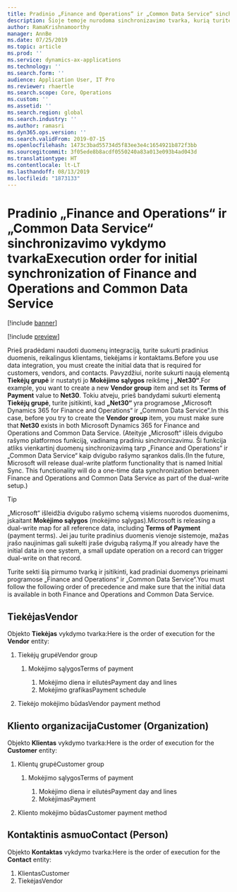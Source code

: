 ```yaml
---
title: Pradinio „Finance and Operations“ ir „Common Data Service“ sinchronizavimo vykdymo tvarka
description: Šioje temoje nurodoma sinchronizavimo tvarka, kurią turite sekti, kad sukurtumėte pradinius duomenis.
author: RamaKrishnamoorthy
manager: AnnBe
ms.date: 07/25/2019
ms.topic: article
ms.prod: ''
ms.service: dynamics-ax-applications
ms.technology: ''
ms.search.form: ''
audience: Application User, IT Pro
ms.reviewer: rhaertle
ms.search.scope: Core, Operations
ms.custom: ''
ms.assetid: ''
ms.search.region: global
ms.search.industry: ''
ms.author: ramasri
ms.dyn365.ops.version: ''
ms.search.validFrom: 2019-07-15
ms.openlocfilehash: 1473c3bad55734d5f83ee3e4c1654921b872f3bb
ms.sourcegitcommit: 3f05ede8b8acdf0550240a83a013e093b4ad043d
ms.translationtype: HT
ms.contentlocale: lt-LT
ms.lasthandoff: 08/13/2019
ms.locfileid: "1873133"
---
```

# <a name="execution-order-for-initial-synchronization-of-finance-and-operations-and-common-data-service"></a><span data-ttu-id="7aa13-103">Pradinio „Finance and Operations“ ir „Common Data Service“ sinchronizavimo vykdymo tvarka</span><span class="sxs-lookup"><span data-stu-id="7aa13-103">Execution order for initial synchronization of Finance and Operations and Common Data Service</span></span>

[!include [banner](../includes/banner.md)]

[!include [preview](../includes/preview-banner.md)]

<span data-ttu-id="7aa13-104">Prieš pradėdami naudoti duomenų integraciją, turite sukurti pradinius duomenis, reikalingus klientams, tiekėjams ir kontaktams.</span><span class="sxs-lookup"><span data-stu-id="7aa13-104">Before you use data integration, you must create the initial data that is required for customers, vendors, and contacts.</span></span> <span data-ttu-id="7aa13-105">Pavyzdžiui, norite sukurti naują elementą **Tiekėjų grupė** ir nustatyti jo **Mokėjimo sąlygos** reikšmę į **„Net30“**.</span><span class="sxs-lookup"><span data-stu-id="7aa13-105">For example, you want to create a new **Vendor group** item and set its **Terms of Payment** value to **Net30**.</span></span> <span data-ttu-id="7aa13-106">Tokiu atveju, prieš bandydami sukurti elementą **Tiekėjų grupė**, turite įsitikinti, kad **„Net30“** yra programose „Microsoft Dynamics 365 for Finance and Operations“ ir „Common Data Service“.</span><span class="sxs-lookup"><span data-stu-id="7aa13-106">In this case, before you try to create the **Vendor group** item, you must make sure that **Net30** exists in both Microsoft Dynamics 365 for Finance and Operations and Common Data Service.</span></span> <span data-ttu-id="7aa13-107">(Ateityje „Microsoft“ išleis dvigubo rašymo platformos funkciją, vadinamą pradiniu sinchronizavimu. Ši funkcija atliks vienkartinį duomenų sinchronizavimą tarp „Finance and Operations“ ir „Common Data Service“ kaip dvigubo rašymo sąrankos dalis.</span><span class="sxs-lookup"><span data-stu-id="7aa13-107">(In the future, Microsoft will release dual-write platform functionality that is named Initial Sync. This functionality will do a one-time data synchronization between Finance and Operations and Common Data Service as part of the dual-write setup.)</span></span>

> [!TIP]
> <span data-ttu-id="7aa13-108">„Microsoft“ išleidžia dvigubo rašymo schemą visiems nuorodos duomenims, įskaitant **Mokėjimo sąlygos** (mokėjimo sąlygas).</span><span class="sxs-lookup"><span data-stu-id="7aa13-108">Microsoft is releasing a dual-write map for all reference data, including **Terms of Payment** (payment terms).</span></span> <span data-ttu-id="7aa13-109">Jei jau turite pradinius duomenis vienoje sistemoje, mažas įrašo naujinimas gali sukelti įraše dvigubą rašymą.</span><span class="sxs-lookup"><span data-stu-id="7aa13-109">If you already have the initial data in one system, a small update operation on a record can trigger dual-write on that record.</span></span>

<span data-ttu-id="7aa13-110">Turite sekti šią pirmumo tvarką ir įsitikinti, kad pradiniai duomenys prieinami programose „Finance and Operations“ ir „Common Data Service“.</span><span class="sxs-lookup"><span data-stu-id="7aa13-110">You must follow the following order of precedence and make sure that the initial data is available in both Finance and Operations and Common Data Service.</span></span>

## <a name="vendor"></a><span data-ttu-id="7aa13-111">Tiekėjas</span><span class="sxs-lookup"><span data-stu-id="7aa13-111">Vendor</span></span>

<span data-ttu-id="7aa13-112">Objekto **Tiekėjas** vykdymo tvarka:</span><span class="sxs-lookup"><span data-stu-id="7aa13-112">Here is the order of execution for the **Vendor** entity:</span></span>

1. <span data-ttu-id="7aa13-113">Tiekėjų grupė</span><span class="sxs-lookup"><span data-stu-id="7aa13-113">Vendor group</span></span>

    1. <span data-ttu-id="7aa13-114">Mokėjimo sąlygos</span><span class="sxs-lookup"><span data-stu-id="7aa13-114">Terms of payment</span></span>

        1. <span data-ttu-id="7aa13-115">Mokėjimo diena ir eilutės</span><span class="sxs-lookup"><span data-stu-id="7aa13-115">Payment day and lines</span></span>
        2. <span data-ttu-id="7aa13-116">Mokėjimo grafikas</span><span class="sxs-lookup"><span data-stu-id="7aa13-116">Payment schedule</span></span>

2. <span data-ttu-id="7aa13-117">Tiekėjo mokėjimo būdas</span><span class="sxs-lookup"><span data-stu-id="7aa13-117">Vendor payment method</span></span>

## <a name="customer-organization"></a><span data-ttu-id="7aa13-118">Kliento organizacija</span><span class="sxs-lookup"><span data-stu-id="7aa13-118">Customer (Organization)</span></span>

<span data-ttu-id="7aa13-119">Objekto **Klientas** vykdymo tvarka:</span><span class="sxs-lookup"><span data-stu-id="7aa13-119">Here is the order of execution for the **Customer** entity:</span></span>

1. <span data-ttu-id="7aa13-120">Klientų grupė</span><span class="sxs-lookup"><span data-stu-id="7aa13-120">Customer group</span></span>

    1. <span data-ttu-id="7aa13-121">Mokėjimo sąlygos</span><span class="sxs-lookup"><span data-stu-id="7aa13-121">Terms of payment</span></span>

        1. <span data-ttu-id="7aa13-122">Mokėjimo diena ir eilutės</span><span class="sxs-lookup"><span data-stu-id="7aa13-122">Payment day and lines</span></span>
        2. <span data-ttu-id="7aa13-123">Mokėjimas</span><span class="sxs-lookup"><span data-stu-id="7aa13-123">Payment</span></span> 

2. <span data-ttu-id="7aa13-124">Kliento mokėjimo būdas</span><span class="sxs-lookup"><span data-stu-id="7aa13-124">Customer payment method</span></span>

## <a name="contact-person"></a><span data-ttu-id="7aa13-125">Kontaktinis asmuo</span><span class="sxs-lookup"><span data-stu-id="7aa13-125">Contact (Person)</span></span>

<span data-ttu-id="7aa13-126">Objekto **Kontaktas** vykdymo tvarka:</span><span class="sxs-lookup"><span data-stu-id="7aa13-126">Here is the order of execution for the **Contact** entity:</span></span>

1. <span data-ttu-id="7aa13-127">Klientas</span><span class="sxs-lookup"><span data-stu-id="7aa13-127">Customer</span></span>
2. <span data-ttu-id="7aa13-128">Tiekėjas</span><span class="sxs-lookup"><span data-stu-id="7aa13-128">Vendor</span></span>
